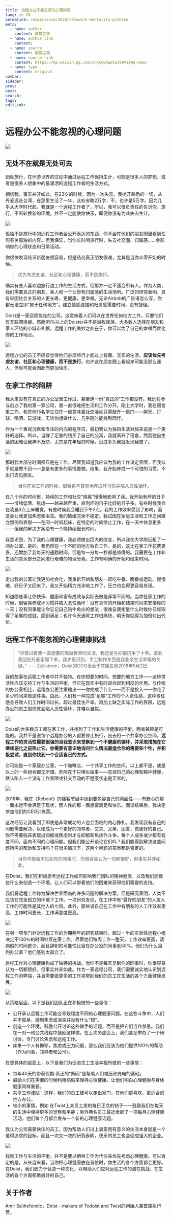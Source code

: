 ```yaml
---
title: 远程办公不能忽视的心理问题
lang: zh-CN
permalink: /experience/2020/telework-mentality-problem
meta:
  - name: author
    content: 敏捷之美
  - name: author-link
    content: 
  - name: source
    content: 敏捷之美
  - name: source-link
    content: https://mp.weixin.qq.com/s/XKy5NqotwJ99V1IWp-qXGw
  - name: type
    content: original
navbar:
sidebar:
prev:
next:
search:
tags:
editLink:
---
```

# 远程办公不能忽视的心理问题

<copyright :meta="$frontmatter.meta" />

![](./tc.01.09.001/1.jpg)

## 无处不在就是无处可去

到处旅行，在环游世界的过程中通过远程工作保持生计，可能是很多人的梦想，或者是很多人想象中的最潇洒的远程工作者的生活方式。

相信我，事实并非如此。在23岁的时候，因为一次失恋，我抛开熟悉的一切，从丹麦远赴台湾，在那里生活了一年，此处省略2万字，不，也许是5万字。因为几乎从大学时代起，我就是一个远程工作者了，所以，我可以很负责任的告诉你，旅行，不断转换新的环境，并不一定能使你快乐，即便你没有为此失去生计。

![](./tc.01.09.001/2.jpg)

孤独不是旅行中的远程工作者会公开表达的东西，你不会在他们的朋友圈里看到任何有关孤独的内容。但我保证，当你长时间旅行时，失去社交圈、归属感……会影响你的心理状态和日常活动。

你很快发现结识新朋友很容易，但是结交真正朋友很难，尤其是当你从零开始的时候。

> 优先考虑友谊、社区和心理健康，而不是旅行。

确实有些人喜欢边旅行边工作的生活方式，但那并一定不适合所有人。作为人类，我们需要真正的朋友、亲人和一个让你有归属感的生活场所。广泛的研究表明，具有牢固社会关系的人更长寿，更健康，更幸福。无论Airbnb的广告语怎么写，你都无法立即“属于任何地方”。建立情感连接和归属感需要时间，没有捷径。

Doist是一家远程优先的公司。这意味着人们可以在世界任何地方工作，只要他们有互联网连接。然而95%以上的Doister并不是游牧民族，大多数人选择在朋友和家人环绕的小城市扎根。远程工作的美妙之处在于，你可以为了自己的幸福而优化你的工作地点。

![](./tc.01.09.001/3.jpg)

远程办公的员工不应该觉得他们必须旅行才能过上有趣、充实的生活。**应该优先考虑友谊、社区和心理健康，而不是旅行**。也许这在朋友圈上看起来可能没那么迷人，但你可能会因此而更加快乐。

## 在家工作的陷阱

我从来没有在真正的办公室里工作过，甚至连一份“真正的”工作都没有。我远程参与创办了我的第一家公司，我一直很难把生活和工作分开。刚上大学时，我在宿舍里工作，和其他15名学生住在一起意味着社交活动只需敲开一扇门——聊天、打球、喝酒、玩游戏，无论你想做什么，几乎随时能找到同伴。

作为一个重视沉默和专注的内向的程序员，最初我认为独自生活对我来说是一个更好的选择。所以，当赚了足够的钱买了自己的公寓，我就离开了宿舍，然而独自生活的困难让我猝不及防，尤其是在年轻的时候。没过多久我就发现我错了。

![](./tc.01.09.001/4.jpg)

那时我大部分时间都只是在工作。尽管我知道我应该为我的工作设定界限，但我似乎就是做不到——总是有更多的事情要做。结果，我开始养成一个可怕的习惯，不出门去见朋友。

> 当你在家工作的时候，很容易不自觉地养成坏习惯并陷入恶性循环。

在几个月的时间里，持续的工作和社交“隔离”慢慢地影响了我。我开始有坏的日子——情绪低落、焦虑——越来越严重，直到坏的日子比好的日子多。有些时候我会在凌晨3点上床睡觉，有些时候我会睡到下午2点。我的工作效率受到了影响，而这会让我更加焦虑和沮丧。我的情绪完全不稳定。我试图在家庭生活和工作之间建立惯例和界限——在同一时间起床，在特定的时间停止工作，在一天中休息更多——但我的解决方案没有一个能持续很长时间。

我意识到，为了我的心理健康，我必须做出巨大的改变，所以我在大学附近租了一间办公室。是的，我仍然在一个不同的地方独自工作。是的，这比在家工作花费更多，还增加了我每天的通勤时间。但是每一分每一秒都是值得的。我需要在工作和生活的其余部分之间进行艰难的物理分离。工作有明确的开始和结束时间。

![](./tc.01.09.001/5.jpg)

走出我的公寓让我更加社会化，我重新开始和朋友一起吃午餐、晚餐或运动。慢慢地，好日子又回来了。我又开始精力充沛地工作了，压力也变得更容易处理。

知道哪些事让你快乐、健康和富有成效与实际去做是非常不同的。当你在家工作的时候，很容易养成坏习惯并陷入恶性循环：没有具体的开始和结束时间来安排你的一天；没有同事能让你忘记自己钻牛角尖的想法；很难自我衡量什么时候你已经取得了足够的成就，感到满足；也许今天通宵工作很痛快，明天你就得为加班付出代价。

## 远程工作不能忽视的心理健康挑战

> “尽管过着我一直想要的周游世界的生活，我还是与抑郁抗争了十年。直到我回到丹麦定居下来，我才意识到，手工制作东西是我业余生活幸福的关键。” ——Zjellstrom，Doist的COO发表于其朋友圈2018年5月2日

我的故事在远程工作者中并不独特。在你想要的时间，想要的地方工作——这种灵活性应该支持工作与生活的平衡，但它在现实中有时却会起到相反的作用。与传统的办公室相比，远程办公更注重输出——你完成了什么——而不是投入——你花了多少时间来做这件事。由此，人们有一种完成“足够”工作的个人责任感，这种责任感会导致人们工作时间过长，超过最佳生产率。再加上缺乏实际工作的界限，远程办公的员工很快就会陷入恶性循环，并难以自拔。

![](./tc.01.09.001/6.jpg)

Doist的大多数员工都在家工作，并找到了工作和生活健康的平衡。两者兼顾是可能的。我并不是说每个远程办公的人都要停止旅行，出去租一个共享办公空间。**远程工作的灵活性需要很强的自我意识来觉察到一个不健康的循环，并采取措施在它继续恶化之前阻止它。你需要有意识地询问什么情况最适合你的需要和个性，并积极尝试，直到你找到一个合适自己的方式。**

它可能是一个家庭办公室，一个咖啡店，一个共享工作的空间，以上都不是，或是以上的一些组合都无所谓。危险在于只埋头做事——忽视自己的心理和精神健康，默认陷入一个没有工作界限或社交互动的不健康状态是正常的。

![](./tc.01.09.001/7.jpg)

2016年，我在《Reboot》的播客节目中谈到要包容自己的两面性——有野心的那一面永远不会满足于现状，而人性的那一面想要满足和快乐。面谈结束后，我决定参加他们的CEO训练营。

这次经历让我看到了即使是非常成功的人也会面临的内心挣扎。我发现我有自己的问题需要解决，以便成为一个更好的领导者、丈夫、父亲、朋友，做更好的自己。你不需要临床表现出抑郁或焦虑时才与抑郁和焦虑作斗争。每个人或多或少都有程度不同，面向不同的心理问题。但我们能公开谈论它们吗？我们能得到解决这些问题所需的帮助和支持吗？在很多情况下，这两个问题的答案都是否定的。

> 当你不能每天见到你的同事时，你很容易认为一切都很好，但事实并非如此。

在Doist，我们在积极思考远程工作如何影响我们团队的精神健康，以及我们能做些什么来创造一个环境，让人们可以带着他们的困难来获得他们需要的支持。

我们将远程工作称为解决世界面临的许多问题的解决方案，但是研究表明，人类不应该在完全孤立的环境下工作。一项研究发现，在工作中有“最好的朋友”的人投入工作的可能性是其他人的七倍。此外，那些说自己在工作中有朋友的人工作效率更高，工作时间更长，工作满意度更高。

![](./tc.01.09.001/8.jpg)

在另一项专门针对远程工作的为期两年的研究结束时，超过一半的实验性远程小组决定不100％的时间继续在家工作。尽管他们每周工作一整天，工作效率更高，请病假的时间更少，而且辞职的可能性比留在办公室的同事低50%。他们为什么回到办公室？他们感到太孤立了。

远程工作对心理健康构成了独特的挑战。当你不是每天见到你的同事时，你很容易认为一切都很好，但事实并非如此。作为一家远程公司，我们需要诚实地认识到远程工作的弊端，并且需要做更多的工作来帮助我们的员工在生活的各个方面健康发展。

![](./tc.01.09.001/9.jpg)

从策略层面，以下是我们团队正在积极做的一些事情：

- 公开承认远程工作可能会导致程度不同的心理健康问题。在这些斗争中，人们并不孤单，感到焦虑或沮丧并没有什么“错”。
- 创造一个环境，鼓励公开讨论这些棘手的话题，而不是把它们当作禁忌。我们在一对一和公共线程中鼓励这样做。在上次务虚会上，我们甚至举办了一个研讨会，专门讨论焦虑和远程工作。
- 如果一个人有抑郁，焦虑或压力问题，那么我们应该为他们提供100％的帮助（作为同事，领导者和公司）。

在更具体的层面上，以下是我们为促进员工生活幸福所做的一些事情：

- 每年40天的带薪假期:真正的“断网”是帮助人们减压和充电的基础。
- 鼓励人们在需要的时候利用病假来保持心理健康。让他们明白心理健康与身体健康同样重要。
- 共享工作津贴：这样，我们的员工便可以走出家门，在他们更喜欢、更适合的地方办公。
- 较小的事情，例如 在Twist上某员工发的每日正念的帖子——鼓励我们在每天的生活中保持更多的觉察和平静；另外两名员工最近发起了一项每月心理健康活动，他们每个月都会发布一个新的心理健康话题。

我认为公司需要快乐的员工，因为帮助人们过上满意而有意义的生活本身就是一个值得追求的目标。而且一次又一次的研究表明，快乐的员工也会促成强大的企业。

![](./tc.01.09.001/10.jpg)

找到工作与生活的平衡，并不是要以牺牲工作为代价来优先考虑心理健康。可以肯定的是，从长远来看，当你把心理健康放在首位时，你生活的各个方面都会更好。在Doist，我们致力于营造一种文化，以帮助人们应对远程工作的潜在挑战，在生活的各个方面都做最好的自己。

## 关于作者
Amir Salihefendic，Doist - makers of Todoist and Twist的创始人兼首席执行官。